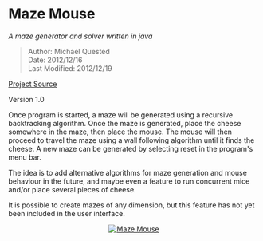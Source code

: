 Maze Mouse
==========  
*A maze generator and solver written in java*


> Author: Michael Quested  
> Date: 2012/12/16  
> Last Modified:  2012/12/19

[Project Source]

Version 1.0

Once program is started, a maze will be generated using a recursive backtracking algorithm. 
Once the maze is generated, place the cheese somewhere in the maze, then place the mouse. 
The mouse will then proceed to travel the maze using a wall following algorithm until it 
finds the cheese. A new maze can be generated by selecting reset in the program's menu bar.

The idea is to add alternative algorithms for maze generation and mouse behaviour in the 
future, and maybe even a feature to run concurrent mice and/or place several pieces of 
cheese.

It is possible to create mazes of any dimension, but this feature has not yet been included
in the user interface.
  
<div align="center"><a href="https://github.com/mdq3/maze-mouse"><img src="http://i.imgur.com/HdNCP.png" alt="Maze Mouse" /></a></div>

[Project Source]: https://github.com/mdq3/maze-mouse/tree/master/src



